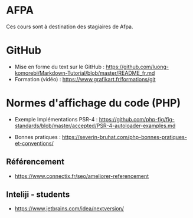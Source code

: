 # AFPA

Ces cours sont à destination des stagiaires de Afpa.

# GitHub
- Mise en forme du text sur le GitHub : https://github.com/luong-komorebi/Markdown-Tutorial/blob/master/README_fr.md
- Formation (vidéo) : https://www.grafikart.fr/formations/git

# Normes d'affichage du code (PHP)
- Exemple Implémentations PSR-4 :
https://github.com/php-fig/fig-standards/blob/master/accepted/PSR-4-autoloader-examples.md

- Bonnes pratiques :
https://severin-bruhat.com/php-bonnes-pratiques-et-conventions/

## Référencement 
- https://www.connectix.fr/seo/ameliorer-referencement

## Inteliji - students
- https://www.jetbrains.com/idea/nextversion/
